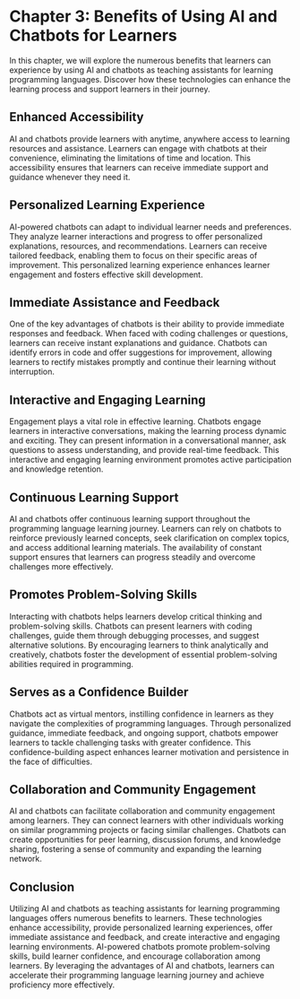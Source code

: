 Chapter 3: Benefits of Using AI and Chatbots for Learners
=========================================================

In this chapter, we will explore the numerous benefits that learners can experience by using AI and chatbots as teaching assistants for learning programming languages. Discover how these technologies can enhance the learning process and support learners in their journey.

Enhanced Accessibility
----------------------

AI and chatbots provide learners with anytime, anywhere access to learning resources and assistance. Learners can engage with chatbots at their convenience, eliminating the limitations of time and location. This accessibility ensures that learners can receive immediate support and guidance whenever they need it.

Personalized Learning Experience
--------------------------------

AI-powered chatbots can adapt to individual learner needs and preferences. They analyze learner interactions and progress to offer personalized explanations, resources, and recommendations. Learners can receive tailored feedback, enabling them to focus on their specific areas of improvement. This personalized learning experience enhances learner engagement and fosters effective skill development.

Immediate Assistance and Feedback
---------------------------------

One of the key advantages of chatbots is their ability to provide immediate responses and feedback. When faced with coding challenges or questions, learners can receive instant explanations and guidance. Chatbots can identify errors in code and offer suggestions for improvement, allowing learners to rectify mistakes promptly and continue their learning without interruption.

Interactive and Engaging Learning
---------------------------------

Engagement plays a vital role in effective learning. Chatbots engage learners in interactive conversations, making the learning process dynamic and exciting. They can present information in a conversational manner, ask questions to assess understanding, and provide real-time feedback. This interactive and engaging learning environment promotes active participation and knowledge retention.

Continuous Learning Support
---------------------------

AI and chatbots offer continuous learning support throughout the programming language learning journey. Learners can rely on chatbots to reinforce previously learned concepts, seek clarification on complex topics, and access additional learning materials. The availability of constant support ensures that learners can progress steadily and overcome challenges more effectively.

Promotes Problem-Solving Skills
-------------------------------

Interacting with chatbots helps learners develop critical thinking and problem-solving skills. Chatbots can present learners with coding challenges, guide them through debugging processes, and suggest alternative solutions. By encouraging learners to think analytically and creatively, chatbots foster the development of essential problem-solving abilities required in programming.

Serves as a Confidence Builder
------------------------------

Chatbots act as virtual mentors, instilling confidence in learners as they navigate the complexities of programming languages. Through personalized guidance, immediate feedback, and ongoing support, chatbots empower learners to tackle challenging tasks with greater confidence. This confidence-building aspect enhances learner motivation and persistence in the face of difficulties.

Collaboration and Community Engagement
--------------------------------------

AI and chatbots can facilitate collaboration and community engagement among learners. They can connect learners with other individuals working on similar programming projects or facing similar challenges. Chatbots can create opportunities for peer learning, discussion forums, and knowledge sharing, fostering a sense of community and expanding the learning network.

Conclusion
----------

Utilizing AI and chatbots as teaching assistants for learning programming languages offers numerous benefits to learners. These technologies enhance accessibility, provide personalized learning experiences, offer immediate assistance and feedback, and create interactive and engaging learning environments. AI-powered chatbots promote problem-solving skills, build learner confidence, and encourage collaboration among learners. By leveraging the advantages of AI and chatbots, learners can accelerate their programming language learning journey and achieve proficiency more effectively.
